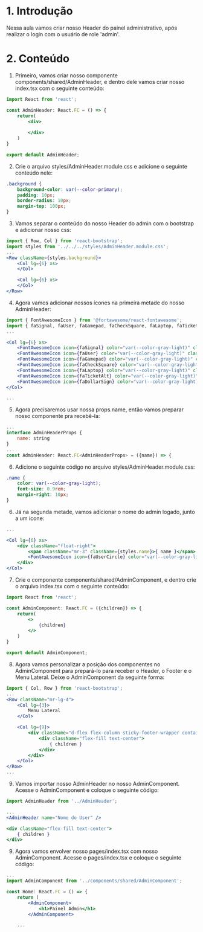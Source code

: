 # 1. Introdução

Nessa aula vamos criar nosso Header do painel administrativo, após realizar o login com o usuário de role 'admin'.

# 2. Conteúdo

1. Primeiro, vamos criar nosso componente components/shared/AdminHeader, e dentro dele vamos criar nosso index.tsx com o seguinte conteúdo:

```jsx
import React from 'react';

const AdminHeader: React.FC = () => {
    return(
        <div>
            
        </div>
    )
}

export default AdminHeader;
```

2. Crie o arquivo styles/AdminHeader.module.css e adicione o seguinte conteúdo nele:

```css
.background {
    background-color: var(--color-primary);
    padding: 10px;
    border-radius: 10px;
    margin-top: 100px;
}
```

3. Vamos separar o conteúdo do nosso Header do admin com o bootstrap e adicionar nosso css:

```jsx
import { Row, Col } from 'react-bootstrap';
import styles from '../../../styles/AdminHeader.module.css';
...
<Row className={styles.background}>
    <Col lg={6} xs>
    </Col>

    <Col lg={6} xs>
    </Col>
</Row>
```

4. Agora vamos adicionar nossos ícones na primeira metade do nosso AdminHeader:

```jsx
import { FontAwesomeIcon } from '@fortawesome/react-fontawesome';
import { faSignal, faUser, faGamepad, faCheckSquare, faLaptop, faTicketAlt, faDollarSign, faUserCircle } from '@fortawesome/free-solid-svg-icons';
...

<Col lg={6} xs>
    <FontAwesomeIcon icon={faSignal} color="var(--color-gray-light)" className="ml-3" />
    <FontAwesomeIcon icon={faUser} color="var(--color-gray-light)" className="ml-3" />
    <FontAwesomeIcon icon={faGamepad} color="var(--color-gray-light)" className="ml-3" />
    <FontAwesomeIcon icon={faCheckSquare} color="var(--color-gray-light)" className="ml-3" />
    <FontAwesomeIcon icon={faLaptop} color="var(--color-gray-light)" className="ml-3" />
    <FontAwesomeIcon icon={faTicketAlt} color="var(--color-gray-light)" className="ml-3" />
    <FontAwesomeIcon icon={faDollarSign} color="var(--color-gray-light)" className="ml-3" />
</Col>

...
```

5. Agora precisaremos usar nossa props.name, então vamos preparar nosso componente pra recebê-la:

```jsx
...
interface AdminHeaderProps {
    name: string
}
...
const AdminHeader: React.FC<AdminHeaderProps> = ({name}) => {
```

6. Adicione o seguinte código no arquivo styles/AdminHeader.module.css:

```css
.name {
    color: var(--color-gray-light);
    font-size: 0.9rem;
    margin-right: 10px;
}
```

6. Já na segunda metade, vamos adicionar o nome do admin logado, junto a um ícone:

```jsx
...

<Col lg={6} xs>
    <div className="float-right">
        <span className="mr-3" className={styles.name}>{ name }</span>
        <FontAwesomeIcon icon={faUserCircle} color="var(--color-gray-light)" />
    </div>
</Col>
```

7. Crie o componente components/shared/AdminComponent, e dentro crie o arquivo index.tsx com o seguinte conteúdo:

```jsx
import React from 'react';

const AdminComponent: React.FC = ({children}) => {
    return(
        <>
            {children}
        </>
    )
}

export default AdminComponent;
```

8. Agora vamos personalizar a posição dos componentes no AdminComponent para prepará-lo para receber o Header, o Footer e o Menu Lateral. Deixe o AdminComponent da seguinte forma:

```jsx
import { Col, Row } from 'react-bootstrap';
...
<Row className="mr-lg-4">
    <Col lg={3}>
        Menu Lateral
    </Col>

    <Col lg={9}>
        <div className="d-flex flex-column sticky-footer-wrapper container">
            <div className="flex-fill text-center">
                { children }
            </div>
        </div>
    </Col>
</Row>
...
```

9. Vamos importar nosso AdminHeader no nosso AdminComponent. Acesse o AdminComponent e coloque o seguinte código:

```jsx
import AdminHeader from '../AdminHeader';

...
<AdminHeader name="Nome do User" />

<div className="flex-fill text-center">
    { children }
</div>
```

9. Agora vamos envolver nosso pages/index.tsx com nosso AdminComponent. Acesse o pages/index.tsx e coloque o seguinte código:

```jsx
...
import AdminComponent from '../components/shared/AdminComponent';

const Home: React.FC = () => {
    return (
        <AdminComponent>
            <h1>Painel Admin</h1>
        </AdminComponent>

    ...
```